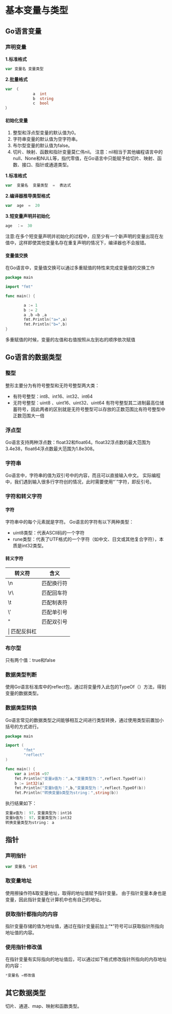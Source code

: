 # 基本变量与类型
## Go语言变量
### 声明变量
**1.标准格式**

```go
var 变量名 变量类型
```
**2.批量格式**

```go
var （
			a  int 
			b  string
			c  bool
）
```
####  初始化变量

 1. 整型和浮点型变量的默认值为0。
 2. 字符串变量的默认值为空字符串。
 3. 布尔型变量的默认值为false。
 4. 切片、映射、函数和指针变量莫仁伟nil。
注意：nil相当于其他编程语言中的null、None和NULL等，指代零值，在Go语言中只能赋予给切片、映射、函数、接口、指针或通道类型。

**1.标准格式**

```go
var  变量名  变量类型  =  表达式
```
**2.编译器推导类型格式**

```go
var  age  =  20
```
**3.短变量声明并初始化**

```go
age  ：=  30
```
注意:在多个短变量声明并初始化的过程中，应至少有一个新声明的变量出现在左值中，这样即使其他变量名存在重复声明的情况下，编译器也不会报错。

 #### 变量值交换
 在Go语言中，变量值交换可以通过多重赋值的特性来完成变量值的交换工作
 

```go
package main

import "fmt"

func main() {

		a := 1
		b := 2
		a ,b =b ,a
		fmt.Println("a=",a)
		fmt.Println("b=",b)
}
```
多重赋值的时候，变量的左值和右值按照从左到右的顺序依次赋值

## Go语言的数据类型
### 整型
整形主要分为有符号整型和无符号整型两大类：

 - 有符号整型：int8、int16、int32、int64
 - 无符号整型：uint8 、uint16、uint32、uint64
 有符号整型其二进制最高位储蓄符号，因此两者的区别就是无符号整型可以存放的正数范围比有符号整型中正数范围大一倍
 
### 浮点型
Go语言支持两种浮点数：float32和float64。float32浮点数的最大范围为3.4e38，float64浮点数最大范围为1.8e308。
### 字符串
Go语言中，字符串的值为双引号中的内容，而且可以直接输入中文。
实际编程中，我们遇到输入很多行字符创的情况，此时需要使用“`”字符，即反引号。
### 字符和转义字符
#### 字符
字符串中的每个元素就是字符。
Go语言的字符有以下两种类型：
 - uint8类型：代表ASCII码的一个字符
 - rune类型：代表了UTF格式的一个字符（如中文、日文或其他复合字符），本质是int32类型。

#### 转义字符
|转义符|含义  |
|--|--|
|\n  |  匹配换行符|
|\r\ |   匹配回车符                 |
|\t  |   匹配制表符                  |
|\’|      匹配单引号                   |
|\" |   匹配双引号                     |
|\\|    匹配反斜杠                       |
### 布尔型
只有两个值：true和false
### 数据类型判断
使用Go语言标准库中的reflect包，通过将变量传入此包的TypeOf（）方法，得到变量的数据类型。
### 数据类型转换
Go语言常见的数据类型之间能够相互之间进行类型转换，通过使用类型前置加小括号的方式进行。

```go
package main

import (
		"fmt"
		"reflect"
)

func main() {
	var a int16 =97
	fmt.Println("变量a值为：",a,"变量类型为：",reflect.TypeOf(a))
	b := int32(a)
	fmt.Println("变量b值为：",b,"变量类型为：",reflect.TypeOf(b))
	fmt.Println("转换变量b类型为string：",string(b))
```
执行结果如下：

```go
变量a值为： 97，变量类型为：int16
变量b值为： 97，变量类型为：int32
转换变量类型为string： a
```

 
 ## 指针
 ### 声明指针
 

```go
var 变量名 *int
```
###  取变量地址
使用擦操作符&取变量地址，取得的地址值赋予指针变量。
由于指针变量本身也是变量，因此指针变量在计算机中也有自己的地址。
### 获取指针都指向的内容
指针变量存储的值为地址值，通过在指针变量前加上“*”符号可以获取指针所指向地址值的内容。
### 使用指针修改值
在指针变量有实际指向的地址值后，可以通过如下格式修改指针所指向的内存地址的内容：

```go
*变量名 =修改值
```
## 其它数据类型
切片、通道、map、映射和函数类型。